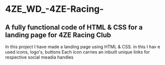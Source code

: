 # 4ZE_WD_-4ZE-Racing-
## A fully functional code of HTML & CSS for a landing page for 4ZE Racing Club

 In this project I have made a landing page using HTML & CSS.
 in this I hav e used icons, logo's, buttons
 Each icon carries an inbuilt unique links for respective social meadia handles
